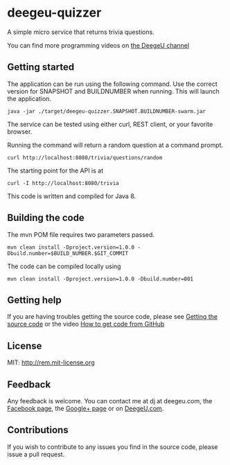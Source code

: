 # deegeu-quizzer
A simple micro service that returns trivia questions.


You can find more programming videos on [the DeegeU channel](http://www.deegeu.com/subscribe)

## Getting started

The application can be run using the following command. Use the correct version for SNAPSHOT and BUILDNUMBER when running. This will launch the application.

```
java -jar ./target/deegeu-quizzer.SNAPSHOT.BUILDNUMBER-swarm.jar
```

The service can be tested using either curl, REST client, or your favorite browser.

Running the command will return a random question at a command prompt.
```
curl http://localhost:8080/trivia/questions/random
```

The starting point for the API is at 
```
curl -I http://localhost:8080/trivia
```

This code is written and compiled for Java 8.

## Building the code

The mvn POM file requires two parameters passed.

```
mvn clean install -Dproject.version=1.0.0 -Dbuild.number=$BUILD_NUMBER.$GIT_COMMIT
```

The code can be compiled locally using 

```
mvn clean install -Dproject.version=1.0.0 -Dbuild.number=001
```

## Getting help

If you are having troubles getting the source code, please see [Getting the source code](http://www.deegeu.com/getting-the-source-code/) or the video [How to get code from GitHub](http://www.deegeu.com/videos/how-to-get-code-from-github/)  

## License

MIT: http://rem.mit-license.org

## Feedback

Any feedback is welcome. You can contact me at dj at deegeu.com, the [Facebook page](https://www.facebook.com/deegeu.programming.tutorials), the [Google+ page](https://plus.google.com/+Deegeu-programming-tutorials/posts) or on [DeegeU.com](http://www.deegeu.com).

## Contributions

If you wish to contribute to any issues you find in the source code, please issue a pull request.
